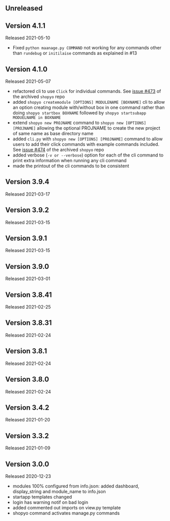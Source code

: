 ## Unreleased

## Version 4.1.1
Released 2021-05-10
* Fixed `python maanage.py COMMAND` not working for any commands other than `rundebug` or `initilaise`
commands as explained in #13 

## Version 4.1.0
Released 2021-05-07
* refactored cli to use `Click` for individual commands. See [issue #473](https://github.com/Abdur-rahmaanJ/shopyo/issues/473) of the archived `shopyo` repo
* added `shopyo createmodule [OPTIONS] MODULENAME [BOXNAME]` cli to allow an option creating module with/without box in one command rather than doing `shopyo startbox BOXNAME` followed by `shopyo startsubapp MODUELNAME in BOXNAME`
* extend `shopyo new PROJNAME` command to `shopyo new [OPTIONS] [PROJNAME]` allowing the optional PROJNAME to create
the new project of same name as base directory name
* added `cli.py` with `shopyo new [OPTIONS] [PROJNAME]` command to allow users to add their click commands with example commands included. See [issue #474](https://github.com/Abdur-rahmaanJ/shopyo/issues/474) of the archived `shopyo` repo
* added verbose (`-v or --verbose`) option for each of the cli command to print extra information when running
any cli command
* made the printout of the cli commands to be consistent

## Version 3.9.4
Released 2021-03-17

## Version 3.9.2
Released 2021-03-15

## Version 3.9.1
Released 2021-03-15

## Version 3.9.0
Released 2021-03-01

## Version 3.8.41
Released 2021-02-25

## Version 3.8.31
Released 2021-02-24

## Version 3.8.1
Released 2021-02-24

## Version 3.8.0
Released 2021-02-24

## Version 3.4.2
Released 2021-01-20

## Version 3.3.2
Released 2021-01-09

## Version 3.0.0
Released 2020-12-23


- modules 100% configured from info.json: added dashboard, display_string and module_name to info.json
- startapp templates changed
- login has warning notif on bad login
- added commented out imports on view.py template
- shopyo command activates manage.py commands